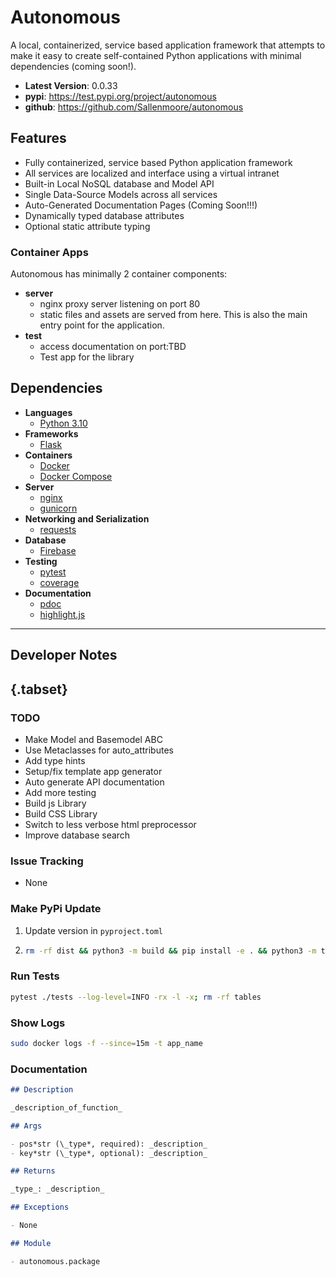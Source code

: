 # Autonomous

A local, containerized, service based application framework that attempts to make it easy to create self-contained Python applications with minimal dependencies (coming soon!).

- **Latest Version**: 0.0.33
- **pypi**: https://test.pypi.org/project/autonomous
- **github**: https://github.com/Sallenmoore/autonomous

## Features

- Fully containerized, service based Python application framework
- All services are localized and interface using a virtual intranet
- Built-in Local NoSQL database and Model API
- Single Data-Source Models across all services
- Auto-Generated Documentation Pages (Coming Soon!!!)
- Dynamically typed database attributes
- Optional static attribute typing

### Container Apps

Autonomous has minimally 2 container components:

- **server**
  - nginx proxy server listening on port 80
  - static files and assets are served from here. This is also the main entry point for the application.
- **test**
  - access documentation on port:TBD
  - Test app for the library

## Dependencies

- **Languages**
  - [Python 3.10](/Dev/language/python)
- **Frameworks**
  - [Flask](https://flask.palletsprojects.com/en/2.1.x/)
- **Containers**
  - [Docker](https://docs.docker.com/)
  - [Docker Compose](https://github.com/compose-spec/compose-spec/blob/master/spec.md)
- **Server**
  - [nginx](https://docs.nginx.com/nginx/)
  - [gunicorn](https://docs.gunicorn.org/en/stable/configure.html)
- **Networking and Serialization**
  - [requests](https://requests.readthedocs.io/en/latest/)
- **Database**
  - [Firebase](#)
- **Testing**
  - [pytest](/Dev/tools/pytest)
  - [coverage](https://coverage.readthedocs.io/en/6.4.1/cmd.html)
- **Documentation**
  - [pdoc](https://pdoc.dev/docs/pdoc/doc.html)
  - [highlight.js](https://highlightjs.org/)

---

## Developer Notes

## {.tabset}

### TODO

- Make Model and Basemodel ABC
- Use Metaclasses for auto_attributes
- Add type hints
- Setup/fix template app generator
- Auto generate API documentation
- Add more testing
- Build js Library
- Build CSS Library
- Switch to less verbose html preprocessor
- Improve database search

### Issue Tracking

- None

### Make PyPi Update

1. Update version in `pyproject.toml`

2. ```sh
   rm -rf dist && python3 -m build && pip install -e . && python3 -m twine upload --verbose --repository testpypi dist/*
   ```

### Run Tests

```sh
pytest ./tests --log-level=INFO -rx -l -x; rm -rf tables
```

### Show Logs

```sh
sudo docker logs -f --since=15m -t app_name
```

### Documentation

```md
## Description

_description_of_function_

## Args

- pos*str (\_type*, required): _description_
- key*str (\_type*, optional): _description_

## Returns

_type_: _description_

## Exceptions

- None

## Module

- autonomous.package
```
